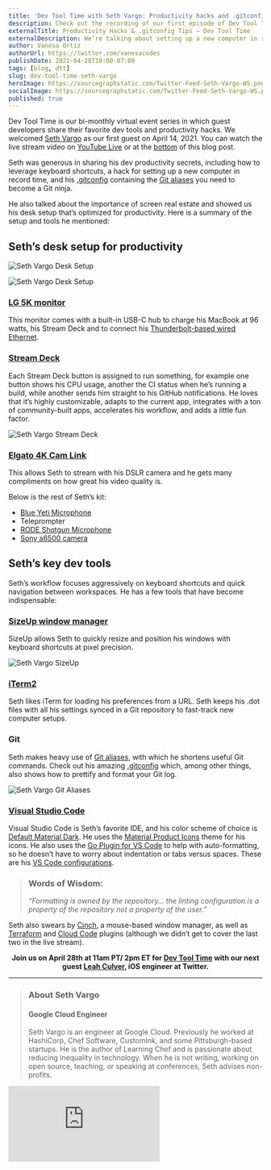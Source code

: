 ```yaml
---
title: 'Dev Tool Time with Seth Vargo: Productivity hacks and .gitconfig tips'
description: Check out the recording of our first episode of Dev Tool Time, in which Google Cloud Engineer Seth Vargo shares his tips for a productivity-optimized desk setup, efficient window management, and keyboard shortcuts.
externalTitle: Productivity Hacks & .gitconfig Tips – Dev Tool Time
externalDescription: We’re talking about setting up a new computer in record time on Dev Tool Time. Seth Vargo shares .gitconfig tips, favorite Mac window manager, and more.
author: Vanesa Ortiz
authorUrl: https://twitter.com/vanesacodes
publishDate: 2021-04-28T10:00-07:00
tags: [blog, dtt]
slug: dev-tool-time-seth-vargo
heroImage: https://sourcegraphstatic.com/Twitter-Feed-Seth-Vargo-WS.png
socialImage: https://sourcegraphstatic.com/Twitter-Feed-Seth-Vargo-WS.png
published: true
---
```


Dev Tool Time is our bi-monthly virtual event series in which guest developers share their favorite dev tools and productivity hacks. We welcomed [Seth Vargo](#seth-vargo) as our first guest on April 14, 2021. You can watch the live stream video on [YouTube Live](https://www.youtube.com/watch?v=sltjIaAwWac) or at the [bottom](#seth-vargo) of this blog post.

Seth was generous in sharing his dev productivity secrets, including how to leverage keyboard shortcuts, a hack for setting up a new computer in record time, and his [.gitconfig](https://gist.github.com/sethvargo/d10a81f219f6469889269af2076b4d39) containing the [Git aliases](https://git-scm.com/book/en/v2/Git-Basics-Git-Aliases) you need to become a Git ninja.

He also talked about the importance of screen real estate and showed us his desk setup that’s optimized for productivity. Here is a summary of the setup and tools he mentioned:

## Seth’s desk setup for productivity

![Seth Vargo Desk Setup](https://sourcegraphstatic.com/SethVargo-DeskSetup.jpg)

![Seth Vargo Desk Setup](https://sourcegraphstatic.com/SethVargo-DeskSetup2.jpg)

### [LG 5K monitor](https://www.apple.com/shop/product/HMUB2LL/A/lg-ultrafine-5k-display)

This monitor comes with a built-in USB-C hub to charge his MacBook at 96 watts, his Stream Deck and to connect his [Thunderbolt-based wired Ethernet](https://eshop.macsales.com/item/OWC/TB3ADP10GBE/).

### [Stream Deck](https://www.elgato.com/en/stream-deck)

Each Stream Deck button is assigned to run something, for example one button shows his CPU usage, another the CI status when he’s running a build, while another sends him straight to his GitHub notifications. He loves that it’s highly customizable, adapts to the current app, integrates with a ton of community-built apps, accelerates his workflow, and adds a little fun factor.

![Seth Vargo Stream Deck](https://sourcegraphstatic.com/SethVargo-StreamDeck.jpg)

### [Elgato 4K Cam Link](https://www.elgato.com/en/cam-link-4k)

This allows Seth to stream with his DSLR camera and he gets many compliments on how great his video quality is.

Below is the rest of Seth’s kit:

- [Blue Yeti Microphone](http://bluemic.com/)
- Teleprompter
- [RODE Shotgun Microphone](https://www.rode.com/microphones/videomicpro)
- [Sony a6500 camera](https://www.sony.com/electronics/interchangeable-lens-cameras/ilce-6500-body-kit)

## Seth’s key dev tools

Seth’s workflow focuses aggressively on keyboard shortcuts and quick navigation between workspaces. He has a few tools that have become indispensable:

### [SizeUp window manager](https://www.irradiatedsoftware.com/sizeup/)

SizeUp allows Seth to quickly resize and position his windows with keyboard shortcuts at pixel precision.

![Seth Vargo SizeUp](https://sourcegraphstatic.com/SethVargo-SizeUp.jpg)

### [iTerm2](https://iterm2.com/)

Seth likes iTerm for loading his preferences from a URL. Seth keeps his .dot files with all his settings synced in a Git repository to fast-track new computer setups.

### Git

Seth makes heavy use of [Git aliases](https://git-scm.com/book/en/v2/Git-Basics-Git-Aliases), with which he shortens useful Git commands. Check out his amazing [.gitconfig](https://gist.github.com/sethvargo/d10a81f219f6469889269af2076b4d39) which, among other things, also shows how to prettify and format your Git log.

![Seth Vargo Git Aliases](https://sourcegraphstatic.com/SethVargo-Git.jpg)

### [Visual Studio Code](https://code.visualstudio.com/)

Visual Studio Code is Seth’s favorite IDE, and his color scheme of choice is [Default Material Dark](https://marketplace.visualstudio.com/items?itemName=yuchiu2002.default-material-dark-theme). He uses the [Material Product Icons](https://marketplace.visualstudio.com/items?itemName=PKief.material-product-icons) theme for his icons. He also uses the [Go Plugin for VS Code](https://code.visualstudio.com/docs/languages/go) to help with auto-formatting, so he doesn’t have to worry about indentation or tabs versus spaces. These are his [VS Code configurations](https://gist.github.com/sethvargo/d565d2ce0bdd54c8248fcd4c808ca1a4).

> ### Words of Wisdom:
>
> _“Formatting is owned by the repository… the linting configuration is a property
> of the repository not a property of the user.”_

Seth also swears by [Cinch](https://www.irradiatedsoftware.com/cinch/), a mouse-based window manager, as well as [Terraform](https://marketplace.visualstudio.com/items?itemName=HashiCorp.terraform) and [Cloud Code](https://marketplace.visualstudio.com/items?itemName=GoogleCloudTools.cloudcode) plugins (although we didn’t get to cover the last two in the live stream).

<p style="text-align: center; font-weight: bold;">
Join us on April 28th at 11am PT/ 2pm ET for <a href="http://info.sourcegraph.com/dev-tool-time">Dev Tool Time</a> with our next guest <a href="https://twitter.com/leahculver">Leah Culver</a>, iOS engineer at Twitter.
</p>

---

<a name="seth-vargo">

> ### About Seth Vargo
>
> #### Google Cloud Engineer
>
> Seth Vargo is an engineer at Google Cloud. Previously he worked at HashiCorp, Chef Software, CustomInk, and some Pittsburgh-based startups. He is the author of Learning Chef and is passionate about reducing inequality in technology. When he is not writing, working on open source, teaching, or speaking at conferences, Seth advises non-profits.

<div class="container my-4 video-embed embed-responsive embed-responsive-16by9">
    <iframe class="embed-responsive-item" src="https://www.youtube-nocookie.com/embed/sltjIaAwWac?autoplay=0&amp;cc_load_policy=0&amp;start=93&amp;end=0&amp;loop=0&amp;controls=1&amp;modestbranding=0&amp;rel=0" allowfullscreen="" allow="accelerometer; autoplay; encrypted-media; gyroscope; picture-in-picture" frameborder="0"></iframe>
</div>
